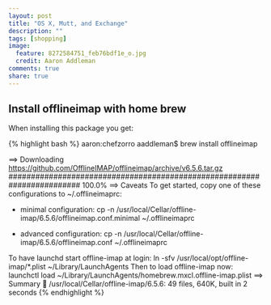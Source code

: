 ```yaml
---
layout: post
title: "OS X, Mutt, and Exchange"
description: ""
tags: [shopping]
image:
  feature: 8272584751_feb76bdf1e_o.jpg
  credit: Aaron Addleman
comments: true
share: true
---
```


## Install offlineimap with home brew

When installing this package you get:

{% highlight bash %}
aaron:chefzorro aaddleman$ brew install offlineimap

==> Downloading https://github.com/OfflineIMAP/offlineimap/archive/v6.5.6.tar.gz
######################################################################## 100.0%
==> Caveats
To get started, copy one of these configurations to ~/.offlineimaprc:
* minimal configuration:
    cp -n /usr/local/Cellar/offline-imap/6.5.6/offlineimap.conf.minimal ~/.offlineimaprc

* advanced configuration:
    cp -n /usr/local/Cellar/offline-imap/6.5.6/offlineimap.conf ~/.offlineimaprc

To have launchd start offline-imap at login:
    ln -sfv /usr/local/opt/offline-imap/*.plist ~/Library/LaunchAgents
Then to load offline-imap now:
    launchctl load ~/Library/LaunchAgents/homebrew.mxcl.offline-imap.plist
==> Summary
🍺  /usr/local/Cellar/offline-imap/6.5.6: 49 files, 640K, built in 2 seconds
{% endhighlight %}